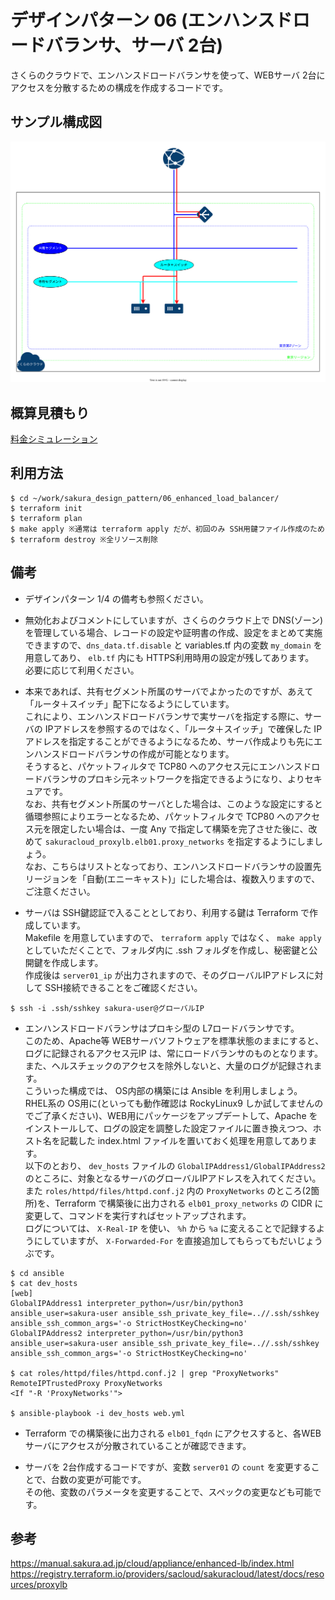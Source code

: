 # デザインパターン 06 (エンハンスドロードバランサ、サーバ 2台)
さくらのクラウドで、エンハンスドロードバランサを使って、WEBサーバ 2台にアクセスを分散するための構成を作成するコードです。  

## サンプル構成図
![](img/sample_06.drawio.svg)

## 概算見積もり
[料金シミュレーション](https://cloud.sakura.ad.jp/payment/simulation/#/?state=e3N6OiJ0azFiIixzdDp7InVuaXQiOiJtb250aGx5IiwidmFsdWUiOjF9LHNpOiIiLGl0OntzZTpbe3A6MSxxOjIsZGk6W3twOjUscToyfV0sIm9zIjpudWxsLGxhOm51bGwsd2E6bnVsbCxpcGhvOmZhbHNlfV0scm86W3twOjEscToxLCJpcCI6e3A6MSxxOjF9fV0scHI6W3twOjYscToxfV19fQ==)

## 利用方法
```
$ cd ~/work/sakura_design_pattern/06_enhanced_load_balancer/
$ terraform init
$ terraform plan
$ make apply ※通常は terraform apply だが、初回のみ SSH用鍵ファイル作成のため
$ terraform destroy ※全リソース削除
```

## 備考
* デザインパターン 1/4 の備考も参照ください。  

* 無効化およびコメントにしていますが、さくらのクラウド上で DNS(ゾーン) を管理している場合、レコードの設定や証明書の作成、設定をまとめて実施できますので、`dns_data.tf.disable` と variables.tf 内の変数 `my_domain` を用意してあり、 `elb.tf` 内にも HTTPS利用時用の設定が残してあります。  
必要に応じて利用ください。  

* 本来であれば、共有セグメント所属のサーバでよかったのですが、あえて「ルータ＋スイッチ」配下になるようにしています。  
これにより、エンハンスドロードバランサで実サーバを指定する際に、サーバの IPアドレスを参照するのではなく、「ルータ＋スイッチ」で確保した IPアドレスを指定することができるようになるため、サーバ作成よりも先にエンハンスドロードバランサの作成が可能となります。  
そうすると、パケットフィルタで TCP80 へのアクセス元にエンハンスドロードバランサのプロキシ元ネットワークを指定できるようになり、よりセキュアです。  
なお、共有セグメント所属のサーバとした場合は、このような設定にすると循環参照によりエラーとなるため、パケットフィルタで TCP80 へのアクセス元を限定したい場合は、一度 Any で指定して構築を完了させた後に、改めて `sakuracloud_proxylb.elb01.proxy_networks` を指定するようにしましょう。  
なお、こちらはリストとなっており、エンハンスドロードバランサの設置先リージョンを「自動(エニーキャスト)」にした場合は、複数入りますので、ご注意ください。  

* サーバは SSH鍵認証で入ることとしており、利用する鍵は Terraform で作成しています。  
Makefile を用意していますので、 `terraform apply` ではなく、 `make apply` としていただくことで、フォルダ内に .ssh フォルダを作成し、秘密鍵と公開鍵を作成します。  
作成後は `server01_ip` が出力されますので、そのグローバルIPアドレスに対して SSH接続できることをご確認ください。
```
$ ssh -i .ssh/sshkey sakura-user@グローバルIP
```

* エンハンスドロードバランサはプロキシ型の L7ロードバランサです。  
このため、Apache等 WEBサーバソフトウェアを標準状態のままにすると、ログに記録されるアクセス元IP は、常にロードバランサのものとなります。  
また、ヘルスチェックのアクセスを除外しないと、大量のログが記録されます。  
こういった構成では、 OS内部の構築には Ansible を利用しましょう。  
RHEL系の OS用に(といっても動作確認は RockyLinux9 しか試してませんのでご了承ください)、WEB用にパッケージをアップデートして、Apache をインストールして、ログの設定を調整した設定ファイルに置き換えつつ、ホスト名を記載した index.html ファイルを置いておく処理を用意してあります。  
以下のとおり、 `dev_hosts` ファイルの `GlobalIPAddress1/GlobalIPAddress2` のところに、対象となるサーバのグローバルIPアドレスを入れてください。  
また `roles/httpd/files/httpd.conf.j2` 内の `ProxyNetworks` のところ(2箇所)を、Terraform で構築後に出力される `elb01_proxy_networks` の CIDR に変更して、コマンドを実行すればセットアップされます。  
ログについては、 `X-Real-IP` を使い、 `%h` から `%a` に変えることで記録するようにしていますが、 `X-Forwarded-For` を直接追加してもらってもだいじょうぶです。  
```
$ cd ansible
$ cat dev_hosts
[web]
GlobalIPAddress1 interpreter_python=/usr/bin/python3 ansible_user=sakura-user ansible_ssh_private_key_file=..//.ssh/sshkey ansible_ssh_common_args='-o StrictHostKeyChecking=no'
GlobalIPAddress2 interpreter_python=/usr/bin/python3 ansible_user=sakura-user ansible_ssh_private_key_file=..//.ssh/sshkey ansible_ssh_common_args='-o StrictHostKeyChecking=no'

$ cat roles/httpd/files/httpd.conf.j2 | grep "ProxyNetworks"
RemoteIPTrustedProxy ProxyNetworks
<If "-R 'ProxyNetworks'">

$ ansible-playbook -i dev_hosts web.yml
```

* Terraform での構築後に出力される `elb01_fqdn` にアクセスすると、各WEBサーバにアクセスが分散されていることが確認できます。  

* サーバを 2台作成するコードですが、変数 `server01` の `count` を変更することで、台数の変更が可能です。  
その他、変数のパラメータを変更することで、スペックの変更なども可能です。  

## 参考
https://manual.sakura.ad.jp/cloud/appliance/enhanced-lb/index.html  
https://registry.terraform.io/providers/sacloud/sakuracloud/latest/docs/resources/proxylb  

